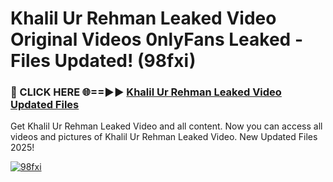 # Khalil Ur Rehman Leaked Video Original Videos 0nlyFans Leaked - Files Updated! (98fxi)

<h3>🔴 CLICK HERE 🌐==►► <a href="https://tinyurl.com/ms9xzufz" rel="nofollow">Khalil Ur Rehman Leaked Video Updated Files</a></h3>

Get Khalil Ur Rehman Leaked Video and all content. Now you can access all videos and pictures of Khalil Ur Rehman Leaked Video. New Updated Files 2025!

[![98fxi](https://i.imgur.com/ppqm5kG.gif)](https://tinyurl.com/ms9xzufz)
